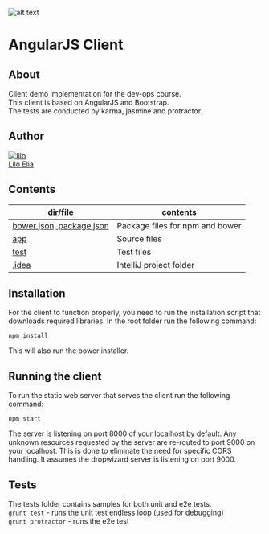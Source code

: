 ![alt text](https://avatars0.githubusercontent.com/u/139426?v=3&s=400 "AngularJS FTW!")

# AngularJS Client

## About
Client demo implementation for the dev-ops course.  
This client is based on AngularJS and Bootstrap.  
The tests are conducted by karma, jasmine and protractor.

## Author
[![lilo](https://avatars3.githubusercontent.com/u/5829157?v=3&s=64)](https://github.com/lilotop)  
[Lilo Elia](https://github.com/lilotop)

## Contents
|dir/file|contents|
|--------|--------|
|[bower.json, package.json](https://github.com/devops-course/kinneret-client)|Package files for npm and bower|
|[app](https://github.com/devops-course/kinneret-client/tree/master/app)|Source files|
|[test](https://github.com/devops-course/kinneret-client/tree/master/test)|Test files|
|[.idea](https://github.com/devops-course/kinneret-client/tree/master/.idea)|IntelliJ project folder|

## Installation
For the client to function properly, you need to run the installation script that downloads required libraries.
In the root folder run the following command:
```
npm install
```
This will also run the bower installer.

## Running the client
To run the static web server that serves the client run the following command:
```
npm start
```
The server is listening on port 8000 of your localhost by default.
Any unknown resources requested by the server are re-routed to port 9000 on your localhost.
This is done to eliminate the need for specific CORS handling. It assumes the dropwizard server is listening on port 9000.

## Tests
The tests folder contains samples for both unit and e2e tests.  
`grunt test` - runs the unit test endless loop (used for debugging)  
`grunt protractor` - runs the e2e test  

